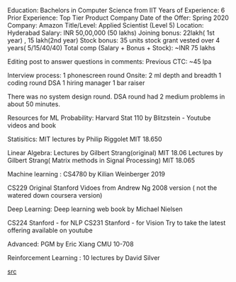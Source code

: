 Education: Bachelors in Computer Science from IIT
Years of Experience: 6
Prior Experience: Top Tier Product Company
Date of the Offer: Spring 2020
Company: Amazon
Title/Level: Applied Scientist (Level 5)
Location: Hyderabad
Salary: INR 50,00,000 (50 lakhs)
Joining bonus: 22lakh( 1st year) , 15 lakh(2nd year)
Stock bonus: 35 units stock grant vested over 4 years( 5/15/40/40)
Total comp (Salary + Bonus + Stock): ~INR 75 lakhs

Editing post to answer questions in comments:
Previous CTC: ~45 lpa

Interview process:
1 phonescreen round
Onsite:
2 ml depth and breadth
1 coding round DSA
1 hiring manager
1 bar raiser

There was no system design round. DSA round had 2 medium problems in about 50 minutes.

Resources for ML
Probability:
Harvard Stat 110 by Blitzstein - Youtube videos and book

Statisitics:
MIT lectures by Philip Riggolet MIT 18.650

Linear Algebra:
Lectures by Gilbert Strang(original) MIT 18.06
Lectures by Gilbert Strang( Matrix methods in Signal Processing) MIT 18.065

Machine learning :
CS4780 by Kilian Weinberger 2019

CS229 Original Stanford Vidoes from Andrew Ng 2008 version ( not the watered down coursera version)

Deep Learning:
Deep learning web book by Michael Nielsen

CS224 Stanford - for NLP
CS231 Stanford - for Vision
Try to take the latest offering available on youtube

Advanced:
PGM by Eric Xiang CMU 10-708

Reinforcement Learning :
10 lectures by David Silver


[src](https://leetcode.com/discuss/compensation/850244/Amazon-or-Applied-Scientist-or-Hyderabad)
